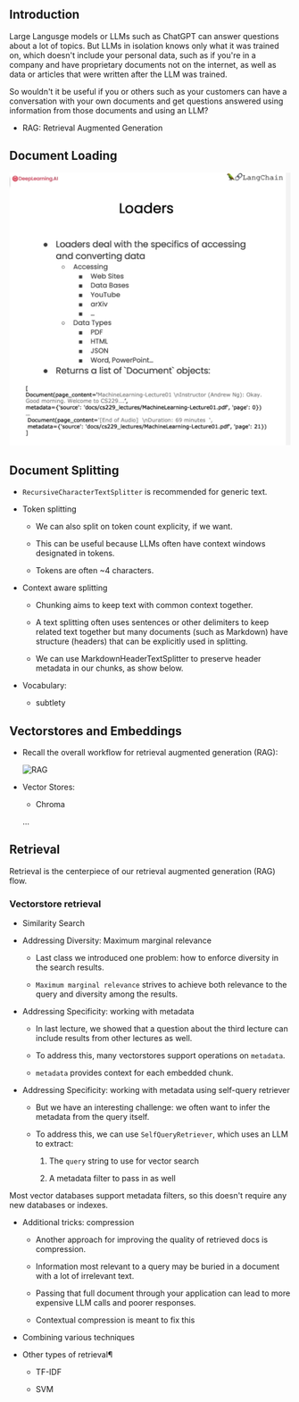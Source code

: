 ## Introduction

Large Langusge models or LLMs such as ChatGPT can answer questions about a lot of topics. But LLMs in isolation knows only what it was trained on, which doesn't include your personal data, such as if you're in a company and have proprietary documents not on the internet, as well as data or articles that were written after the LLM was trained.

So wouldn't it be useful if you or others such as your customers can have a conversation with your own documents and get questions answered using information from those documents and using an LLM?

* RAG: Retrieval Augmented Generation

## Document Loading

![Loaders](./images/langchain_loaders.png)

## Document Splitting

* `RecursiveCharacterTextSplitter` is recommended for generic text.

* Token splitting

    - We can also split on token count explicity, if we want.

    - This can be useful because LLMs often have context windows designated in tokens.

    - Tokens are often ~4 characters.

* Context aware splitting

    - Chunking aims to keep text with common context together.

    - A text splitting often uses sentences or other delimiters to keep related text together but many documents (such as Markdown) have structure (headers) that can be explicitly used in splitting.

    - We can use MarkdownHeaderTextSplitter to preserve header metadata in our chunks, as show below.

* Vocabulary:

    - subtlety

## Vectorstores and Embeddings

* Recall the overall workflow for retrieval augmented generation (RAG):

    ![RAG](./images/retrievl_augmented_generation_RAG)

* Vector Stores:

    - Chroma

    ... 

## Retrieval

Retrieval is the centerpiece of our retrieval augmented generation (RAG) flow.

### Vectorstore retrieval

* Similarity Search

* Addressing Diversity: Maximum marginal relevance

    - Last class we introduced one problem: how to enforce diversity in the search results.

    - `Maximum marginal relevance` strives to achieve both relevance to the query and diversity among the results.

* Addressing Specificity: working with metadata

    - In last lecture, we showed that a question about the third lecture can include results from other lectures as well.

    - To address this, many vectorstores support operations on `metadata`.

    - `metadata` provides context for each embedded chunk.

* Addressing Specificity: working with metadata using self-query retriever

    - But we have an interesting challenge: we often want to infer the metadata from the query itself.

    - To address this, we can use `SelfQueryRetriever`, which uses an LLM to extract:

        1. The `query` string to use for vector search

        2. A metadata filter to pass in as well

Most vector databases support metadata filters, so this doesn't require any new databases or indexes.

* Additional tricks: compression

    - Another approach for improving the quality of retrieved docs is compression.

    - Information most relevant to a query may be buried in a document with a lot of irrelevant text.

    - Passing that full document through your application can lead to more expensive LLM calls and poorer responses.

    - Contextual compression is meant to fix this

* Combining various techniques

* Other types of retrieval¶

    - TF-IDF

    - SVM
